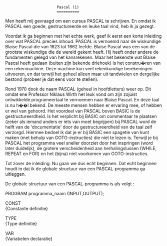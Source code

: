                            Pascal (1)                           
                           ==========                           
                                                                
Men heeft mij gevraagd om een cursus  PASCAL  te  schrijven.  En
omdat ik PASCAL een goede, gestructureerde en leuke  taal  vind,
heb ik ja gezegt.                                               
                                                                
Voordat ik ga beginnen met het echte werk,  geef  ik  eerst  een
korte inleiding  over  wat  PASCAL  precies  inhoud.  PASCAL  is
vernoemd naar de wiskundige Blaise Pascal die van 1623 tot  1662
leefde. Blaise Pascal was een van de grootste wiskundige die  de
wereld gekent heeft.  Hij  heeft  onder  andere  de  fundamenten
gelegd van het kansrekenen. Maar het bekenste wat Blaise  Pascal
heeft gedaan (buiten zijn bekende driehoek) is  het  constru�ren
van  een  rekenmachine.  Deze  machine  kon  veel   rekenkundige
berekeningen uitvoeren, en dat terwijl het  geheel  alleen  maar
uit tandwielen en dergelijke bestond (probeer je dat  eens  voor
te stellen).                                                    
                                                                
Rond 1970 dook de naam PASCAL (geheel in hoofdletters) weer  op.
Dit omdat ene Professor Niklaus Wirth  het  leuk  vond  om  zijn
zojuist ontwikkelde  programeertaal  te  vernoemen  naar  Blaise
Pascal. En deze taal is nu h��l bekend. De meeste mensen  hebben
er ervaring mee, of hebben er wel van gehoord. Het voordeel  van
PASCAL boven BASIC is de gestructureerdheid.  Is  het  verplicht
bij BASIC om commentaar te plaatsen (zeker als iemand anders  er
iets van moet  begrijpen)  bij  PASCAL  word  de  helft  van  de
'documentatie' door  de  gestructureerdheid  van  de  taal  zelf
verzorgd. Hiermee bedoel ik dat je er bij BASIC een spagetie van
kunt maken (met behulp van GOTO-instructies) die niet  te  lezen
is. Terwijl je bij PASCAL het programma  veel  sneller  doorziet
door  het  inspringen  (word  later   duidelijk),   de   grotere
verscheidenheid aan herhalingslussen (WHILE, REPEAT en  FOR)  en
het (bijna) niet voorkomen van GOTO-instructies.                
                                                                
Tot zover de inleiding. Nu gaan we dus echt beginnen.  Dat  echt
beginnen  houdt  in  dat  ik  de  globale  structuur   van   een
PASCAL-programma ga uitleggen.                                  
                                                                
De globale structuur van een PASCAL-programma is als volgt :    
                                                                
PROGRAM programma_naam (INPUT,OUTPUT);                          
                                                                
  CONST                                                         
    {Constante definitie}                                       
                                                                
  TYPE                                                          
    {Type definitie}                                            
                                                                
  VAR                                                           
    {Variabelen declaratie}     

